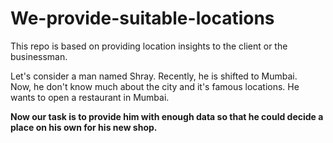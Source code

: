 # We-provide-suitable-locations

This repo is based on providing location insights to the client or the businessman.

Let's consider a man named Shray. 
Recently, he is shifted to Mumbai.  
Now, he don't know much about the city and it's famous locations. 
He wants to open a restaurant in Mumbai. 

**Now our task is to provide him with enough data so that he could decide a place on his own for his new shop.**
